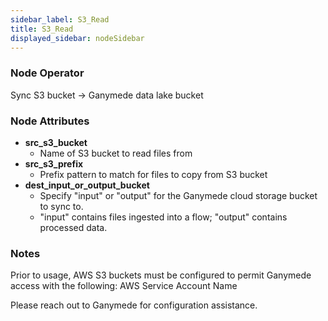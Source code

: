 ```yaml
---
sidebar_label: S3_Read
title: S3_Read
displayed_sidebar: nodeSidebar
---
```


### Node Operator
Sync S3 bucket -> Ganymede data lake bucket


### Node Attributes
- **src_s3_bucket**
  - Name of S3 bucket to read files from
- **src_s3_prefix**
  - Prefix pattern to match for files to copy from S3 bucket
- **dest_input_or_output_bucket**
  - Specify "input" or "output" for the Ganymede cloud storage bucket to sync to.
  - "input" contains files ingested into a flow; "output" contains processed data.


### Notes
Prior to usage, AWS S3 buckets must be configured to permit Ganymede access with the following:
AWS Service Account Name

Please reach out to Ganymede for configuration assistance.